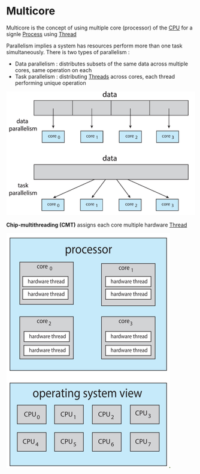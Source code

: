# Multicore

Multicore is the concept of using multiple core (processor) of the [CPU](../CPU.md) for a signle [Process](../Process.md) using [Thread](../Thread.md)

Parallelism implies a system has resources perform more than one task simultaneously. There is two types of parallelism :

- Data parallelism : distributes subsets of the same data across multiple cores, same operation on each
- Task parallelism : distributing [Threads](../Thread.md) across cores, each thread performing unique operation

![](attachments/Pasted%20image%2020230611165925.png)

**Chip-multithreading (CMT)** assigns each core multiple hardware [Thread](../Thread.md)

![](attachments/Pasted%20image%2020230613162655.png)